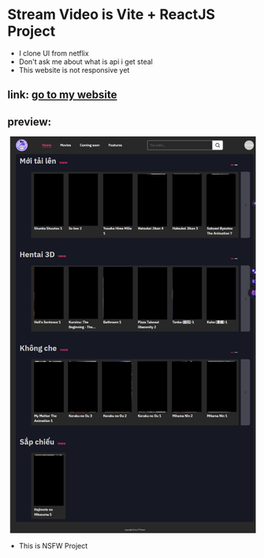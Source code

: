 # Stream Video is Vite + ReactJS Project

-   I clone UI from netflix
-   Don't ask me about what is api i get steal
-   This website is not responsive yet

## link: [go to my website](https://777hanh777hanh.github.io/stream-video)

## preview:

![preview](preview.png)

-   This is NSFW Project
